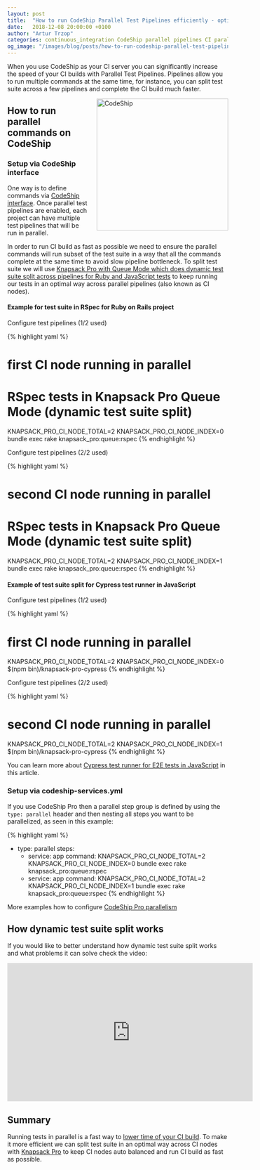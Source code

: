 ```yaml
---
layout: post
title:  "How to run CodeShip Parallel Test Pipelines efficiently - optimal CI parallelization"
date:   2018-12-08 20:00:00 +0100
author: "Artur Trzop"
categories: continuous_integration CodeShip parallel pipelines CI parallelisation RSpec Ruby Javascript Cypress
og_image: "/images/blog/posts/how-to-run-codeship-parallel-test-pipelines-efficiently-optimal-ci-parallelization/codeship.jpg"
---
```


When you use CodeShip as your CI server you can significantly increase the speed of your CI builds with Parallel Test Pipelines. Pipelines allow you to run multiple commands at the same time, for instance, you can split test suite across a few pipelines and complete the CI build much faster.

<img src="/images/blog/posts/how-to-run-codeship-parallel-test-pipelines-efficiently-optimal-ci-parallelization/codeship.jpg" style="width:300px;margin-left: 15px;float:right;" alt="CodeShip" />

## How to run parallel commands on CodeShip

### Setup via CodeShip interface

One way is to define commands via [CodeShip interface](https://docs.cloudbees.com/docs/cloudbees-codeship/latest/basic-builds-and-configuration/parallel-tests#using-parallel-test-pipelines). Once parallel test pipelines are enabled, each project can have multiple test pipelines that will be run in parallel.

In order to run CI build as fast as possible we need to ensure the parallel commands will run subset of the test suite in a way that all the commands complete at the same time to avoid slow pipeline bottleneck. To split test suite we will use [Knapsack Pro with Queue Mode which does dynamic test suite split across pipelines for Ruby and JavaScript tests](https://knapsackpro.com?utm_source=docs_knapsackpro&utm_medium=blog_post&utm_campaign=how-to-run-codeship-parallel-test-pipelines-efficiently-optimal-ci-parallelization) to keep running our tests in an optimal way across parallel pipelines (also known as CI nodes).

#### Example for test suite in RSpec for Ruby on Rails project

Configure test pipelines (1/2 used)

{% highlight yaml %}
# first CI node running in parallel

# RSpec tests in Knapsack Pro Queue Mode (dynamic test suite split)
KNAPSACK_PRO_CI_NODE_TOTAL=2 KNAPSACK_PRO_CI_NODE_INDEX=0 bundle exec rake knapsack_pro:queue:rspec
{% endhighlight %}

Configure test pipelines (2/2 used)

{% highlight yaml %}
# second CI node running in parallel

# RSpec tests in Knapsack Pro Queue Mode (dynamic test suite split)
KNAPSACK_PRO_CI_NODE_TOTAL=2 KNAPSACK_PRO_CI_NODE_INDEX=1 bundle exec rake knapsack_pro:queue:rspec
{% endhighlight %}

#### Example of test suite split for Cypress test runner in JavaScript

Configure test pipelines (1/2 used)

{% highlight yaml %}
# first CI node running in parallel
KNAPSACK_PRO_CI_NODE_TOTAL=2 KNAPSACK_PRO_CI_NODE_INDEX=0 $(npm bin)/knapsack-pro-cypress
{% endhighlight %}

Configure test pipelines (2/2 used)

{% highlight yaml %}
# second CI node running in parallel
KNAPSACK_PRO_CI_NODE_TOTAL=2 KNAPSACK_PRO_CI_NODE_INDEX=1 $(npm bin)/knapsack-pro-cypress
{% endhighlight %}

You can learn more about [Cypress test runner for E2E tests in JavaScript](/2018/run-javascript-e2e-tests-faster-with-cypress-on-parallel-ci-nodes) in this article.

### Setup via codeship-services.yml

If you use CodeShip Pro then a parallel step group is defined by using the `type: parallel` header and then nesting all steps you want to be parallelized, as seen in this example:

{% highlight yaml %}
- type: parallel
  steps:
  - service: app
    command: KNAPSACK_PRO_CI_NODE_TOTAL=2 KNAPSACK_PRO_CI_NODE_INDEX=0 bundle exec rake knapsack_pro:queue:rspec
  - service: app
    command: KNAPSACK_PRO_CI_NODE_TOTAL=2 KNAPSACK_PRO_CI_NODE_INDEX=1 bundle exec rake knapsack_pro:queue:rspec
{% endhighlight %}

More examples how to configure [CodeShip Pro parallelism](https://documentation.codeship.com/pro/builds-and-configuration/steps/#parallelizing-steps-and-tests)

## How dynamic test suite split works

If you would like to better understand how dynamic test suite split works and what problems it can solve check the video:

<iframe width="560" height="315" src="https://www.youtube.com/embed/hUEB1XDKEFY" frameborder="0" allow="accelerometer; autoplay; encrypted-media; gyroscope; picture-in-picture" allowfullscreen></iframe>

## Summary

Running tests in parallel is a fast way to [lower time of your CI build](https://knapsackpro.com?utm_source=docs_knapsackpro&utm_medium=blog_post&utm_campaign=how-to-run-codeship-parallel-test-pipelines-efficiently-optimal-ci-parallelization). To make it more efficient we can split test suite in an optimal way across CI nodes with [Knapsack Pro](https://knapsackpro.com?utm_source=docs_knapsackpro&utm_medium=blog_post&utm_campaign=how-to-run-codeship-parallel-test-pipelines-efficiently-optimal-ci-parallelization) to keep CI nodes auto balanced and run CI build as fast as possible.
